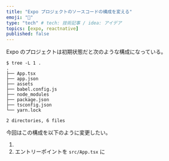 ```yaml
---
title: "Expo プロジェクトのソースコードの構成を変える"
emoji: "📘"
type: "tech" # tech: 技術記事 / idea: アイデア
topics: [expo, reactnative]
published: false
---
```


Expo のプロジェクトは初期状態だと次のような構成になっている。

```
$ tree -L 1 .     
.
├── App.tsx
├── app.json
├── assets
├── babel.config.js
├── node_modules
├── package.json
├── tsconfig.json
└── yarn.lock

2 directories, 6 files
```

今回はこの構成を以下のように変更したい。

1. 
2. エントリーポイントを `src/App.tsx` に
